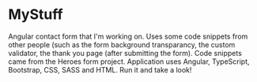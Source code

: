 # MyStuff
Angular contact form that I'm working on. Uses some code snippets from other people (such as the form background transparancy, the custom validator, the thank you page (after submitting the form). Code snippets came from the Heroes form project. Application uses Angular, TypeScript, Bootstrap, CSS, SASS and HTML. Run it and take a look!
